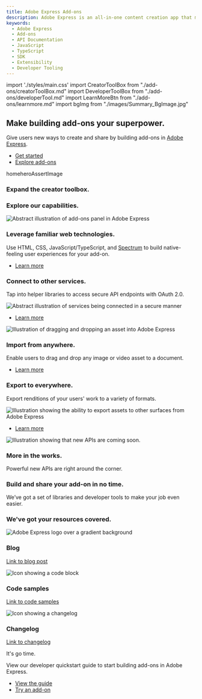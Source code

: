 ```yaml
---
title: Adobe Express Add-ons
description: Adobe Express is an all-in-one content creation app that makes it fast, easy and fun to design standout flyers, TikToks, resumes, Reels, banners, logos, invitations, webpages and so much more. Add-ons allow developers to extend the core functionality of Adobe Express, with a dedicated marketplace for them to be distributed for others to discover and enjoy.
keywords:
  - Adobe Express
  - Add-ons
  - API Documentation
  - JavaScript
  - TypeScript
  - SDK
  - Extensibility
  - Developer Tooling
---
```


import './styles/main.css'
import CreatorToolBox from "./add-ons/creatorToolBox.md"
import DeveloperToolBox from "./add-ons/developerTool.md"
import LearnMoreBtn from "./add-ons/learnmore.md"
import bgImg from "./images/Summary_BgImage.jpg"

<Hero slots="heading, text, buttons, assetsImg" customLayout variant="halfwidth" className="add-ones-hero"/>

## Make building add-ons your superpower.

Give users new ways to create and share by building add-ons in <a href="https://new.express.adobe.com">Adobe Express</a>.

- [Get started](https://developer.adobe.com/express-add-ons/docs/guides)
- [Explore add-ons](https://new.express.adobe.com/new?category=addOns&addOnId=)

homeheroAssertImage

<TextBlock slots="heading" className="announcement" theme="light"/>

### Expand the creator toolbox.

<WrapperComponent slots="content" repeat="1" theme="light" className="wrapperforCreatorTool"/>

<CreatorToolBox />

<WrapperComponent slots="content" repeat="1" theme="light" className="learnMoreWrapper"/>

<LearnMoreBtn />

<TextBlock slots="heading" className="announcement exploreCapabilities" theme="lightest"/>

### Explore our capabilities.

<TextBlock slots="image, heading,text,buttons" theme="lightest" headerElementType="h2" variantsTypePrimary='secondary' variantStyleFill = "outline" homeZigZag className="explore" position="right"/>

![Abstract illustration of add-ons panel in Adobe Express](images/Explore_Image_1.png)

### Leverage familiar web technologies.

Use HTML, CSS, JavaScript/TypeScript, and [Spectrum](https://developer.adobe.com/express-add-ons/docs/guides/design/) to build native-feeling user experiences for your add-on.

- [Learn more](https://developer.adobe.com/express-add-ons/docs/guides/develop/frameworks-libraries-bundling/)

<TextBlock slots="heading,text,image,buttons" theme="lightest" headerElementType="h2" variantsTypePrimary='secondary' variantStyleFill = "outline" homeZigZag className="explore" position="left" />

### Connect to other services.

Tap into helper libraries to access secure API endpoints with OAuth 2.0.

![Abstract illustration of services being connected in a secure manner](images/Explore_Image_2.png)

- [Learn more](https://developer.adobe.com/express-add-ons/docs/guides/develop/#authorization-with-oauth-20)

<TextBlock slots="image, heading,text,buttons" theme="lightest" headerElementType="h2" variantsTypePrimary='secondary' variantStyleFill = "outline" homeZigZag className="explore" position="right" />

![Illustration of dragging and dropping an asset into Adobe Express](images/Explore_Image_3.png)

### Import from anywhere.

Enable users to drag and drop any image or video asset to a document.

- [Learn more](https://developer.adobe.com/express-add-ons/docs/guides/develop/#importing-content)

<TextBlock slots="heading,text,image,buttons" theme="lightest" headerElementType="h2" variantsTypePrimary='secondary' variantStyleFill = "outline" homeZigZag className="explore" position="left"/>

### Export to everywhere.

Export renditions of your users' work to a variety of formats.

![Illustration showing the ability to export assets to other surfaces from Adobe Express](images/Explore_Image_4.png)

- [Learn more](https://developer.adobe.com/express-add-ons/docs/guides/develop/#exporting-content)

<TextBlock slots="image, heading,text" theme="lightest" headerElementType="h2" variantsTypePrimary='secondary' variantStyleFill = "outline" homeZigZag className="explore" position="right" />

![Illustration showing that new APIs are coming soon.](images/Explore_Image_5.png)

### More in the works.

Powerful new APIs are right around the corner.

<TextBlock slots="heading,text" className="announcement exploreCapabilities" theme="light"/>

### Build and share your add-on in no time.

We’ve got a set of libraries and developer tools to make your job even easier.

<WrapperComponent slots="content" repeat="1" theme="light" className="wrapperforCreatorTool"/>

<DeveloperToolBox />

<TextBlock slots="heading" className="announcement resourceHeader" theme="lightest"/>

### We've got your resources covered.

<MiniResourceCard slots="image,heading,link" repeat="3" theme="lightest" inRow="3" className="mini-card" />

![Adobe Express logo over a gradient background](images/LogoSDK.jpg)

### Blog

[Link to blog post](https://adobe.ly/expressaddons)

![Icon showing a code block](images/code.jpg)

### Code samples

[Link to code samples](https://developer.adobe.com/express-add-ons/docs/samples/)

![Icon showing a changelog](images/change_log.jpg)

### Changelog

[Link to changelog](https://developer.adobe.com/express-add-ons/docs/references/changelog//) 

<Credential />

<TeaserBlock  slots="heading,text,buttons" textColor="white" bgURL={bgImg} className="viewAddOn" variant="fullwidth"/>

<p className="teaserBlockCustomHeading">It's go time.</p>

View our developer quickstart guide to start building add-ons in Adobe Express.

- [View the guide](https://developer.adobe.com/express-add-ons/docs/guides/getting_started/quickstart/)
- [Try an add-on](https://new.express.adobe.com/new?category=addOns&addOnId=)

